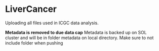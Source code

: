 # LiverCancer
Uploading all files used in ICGC data analysis. 

**Metadata is removed to due data cap** 
Metadata is backed up on SOL cluster and will be in folder metadata on local directory. Make sure to not include folder when pushing

